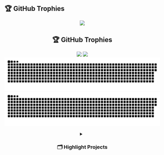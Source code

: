   ## 🏆 GitHub Trophies
  <div align="center" dir="auto">
   <img src="https://lanyard.kyrie25.me/api/1070262933206077520?waveColor=7490AC&bg=2E3440&waveSpotifyColor=B48EF7&gradient=81A1C1"/
  </div>

## 🏆 GitHub Trophies
<p align="center" dir="auto">
  <img height=float:left"180" src="https://github-readme-stats.vercel.app/api?username=ineblouis&show_icons=true&theme=nord" />
  <img height="180" src="https://github-profile-trophy.vercel.app/?username=zhenye-na&theme=nord&column=4" />
  <a target="_blank" rel="noopener noreferrer" href="https://github.com/mikyll/mikyll/blob/output/github-contribution-grid-snake.svg#gh-light-mode-only"><img alt="Snake animation" src="https://github.com/mikyll/mikyll/raw/output/github-contribution-grid-snake.svg#gh-light-mode-only" style="max-width: 100%;"></a>
  <a target="_blank" rel="noopener noreferrer" href="https://github.com/mikyll/mikyll/blob/output/github-contribution-grid-snake-dark.svg#gh-dark-mode-only"><img alt="Snake animation" src="https://github.com/mikyll/mikyll/raw/output/github-contribution-grid-snake-dark.svg#gh-dark-mode-only" style="max-width: 100%;"></a>
</p>
<details>
 <summary><h3>🗂️ Highlight Projects</h3></summary>


